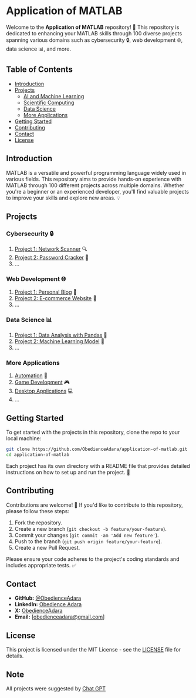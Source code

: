 # Application of MATLAB 

Welcome to the **Application of MATLAB** repository! 🎉 This repository is dedicated to enhancing your MATLAB skills through 100 diverse projects spanning various domains such as cybersecurity 🔒, web development 🌐, data science 📊, and more.

## Table of Contents

- [Introduction](#introduction)
- [Projects](#projects)
  - [AI and Machine Learning](#ai-and-machine-learning-🔒)
  - [Scientific Computing](#scientific-Computing)
  - [Data Science](#data-science-📊)
  - [More Applications](#more-applications)
- [Getting Started](#getting-started)
- [Contributing](#contributing)
- [Contact](#contact)
- [License](#license)

## Introduction

MATLAB is a versatile and powerful programming language widely used in various fields. This repository aims to provide hands-on experience with MATLAB through 100 different projects across multiple domains. Whether you're a beginner or an experienced developer, you'll find valuable projects to improve your skills and explore new areas. 💡

## Projects

### Cybersecurity 🔒

1. [Project 1: Network Scanner](projects/cybersecurity/network_scanner) 🔍
2. [Project 2: Password Cracker](projects/cybersecurity/password_cracker) 🔑
3. ...

### Web Development 🌐

1. [Project 1: Personal Blog](projects/web_development/personal_blog) 📝
2. [Project 2: E-commerce Website](projects/web_development/ecommerce_website) 🛒
3. ...

### Data Science 📊

1. [Project 1: Data Analysis with Pandas](projects/data_science/data_analysis_pandas) 🐼
2. [Project 2: Machine Learning Model](projects/data_science/machine_learning_model) 🤖
3. ...

### More Applications

1. [Automation](projects/automation) 🤖
2. [Game Development](projects/game_development) 🎮
3. [Desktop Applications](projects/desktop_applications) 💻
4. ...

## Getting Started

To get started with the projects in this repository, clone the repo to your local machine:

```bash
git clone https://github.com/ObedienceAdara/application-of-matlab.git
cd application-of-matlab
```

Each project has its own directory with a README file that provides detailed instructions on how to set up and run the project. 📂

## Contributing

Contributions are welcome! 🎉 If you'd like to contribute to this repository, please follow these steps:

1. Fork the repository.
2. Create a new branch (`git checkout -b feature/your-feature`).
3. Commit your changes (`git commit -am 'Add new feature'`).
4. Push to the branch (`git push origin feature/your-feature`).
5. Create a new Pull Request.

Please ensure your code adheres to the project's coding standards and includes appropriate tests. ✅

## Contact

- **GitHub:** [@ObedienceAdara](https://github.com/ObedienceAdara)
- **LinkedIn:** [Obedience Adara](https://www.linkedin.com/in/obedience-adara-5832062b2/)
- **X:** [ObedienceAdara](https://x.com/ObedienceAdara/) 
- **Email:** [obedienceadara@gmail.com]

## License

This project is licensed under the MIT License - see the [LICENSE](LICENSE) file for details.

## Note

All projects were suggested by [Chat GPT](https://www.chat.openai.com)
